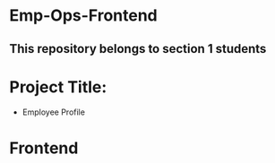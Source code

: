 # Emp-Ops-Frontend

## This repository belongs to section 1 students

# Project Title:
- Employee Profile

# Frontend
